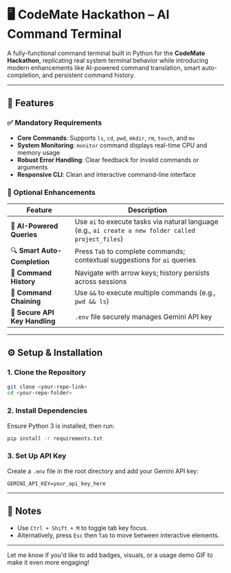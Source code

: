 # 🖥️ CodeMate Hackathon – AI Command Terminal

A fully-functional command terminal built in Python for the **CodeMate Hackathon**, replicating real system terminal behavior while introducing modern enhancements like AI-powered command translation, smart auto-completion, and persistent command history.

---

## 🚀 Features

### ✅ Mandatory Requirements

- **Core Commands**: Supports `ls`, `cd`, `pwd`, `mkdir`, `rm`, `touch`, and `mv`
- **System Monitoring**: `monitor` command displays real-time CPU and memory usage
- **Robust Error Handling**: Clear feedback for invalid commands or arguments
- **Responsive CLI**: Clean and interactive command-line interface

### 🌟 Optional Enhancements

| Feature | Description |
|--------|-------------|
| 🧠 **AI-Powered Queries** | Use `ai` to execute tasks via natural language (e.g., `ai create a new folder called project_files`) |
| 🔍 **Smart Auto-Completion** | Press `Tab` to complete commands; contextual suggestions for `ai` queries |
| 📜 **Command History** | Navigate with arrow keys; history persists across sessions |
| 🔗 **Command Chaining** | Use `&&` to execute multiple commands (e.g., `pwd && ls`) |
| 🔐 **Secure API Key Handling** | `.env` file securely manages Gemini API key |

---

## ⚙️ Setup & Installation

### 1. Clone the Repository

```bash
git clone <your-repo-link>
cd <your-repo-folder>
```

### 2. Install Dependencies

Ensure Python 3 is installed, then run:

```bash
pip install -r requirements.txt
```

### 3. Set Up API Key

Create a `.env` file in the root directory and add your Gemini API key:

```env
GEMINI_API_KEY=your_api_key_here
```

---

## 📌 Notes

- Use `Ctrl + Shift + M` to toggle tab key focus.
- Alternatively, press `Esc` then `Tab` to move between interactive elements.

---

Let me know if you'd like to add badges, visuals, or a usage demo GIF to make it even more engaging!
